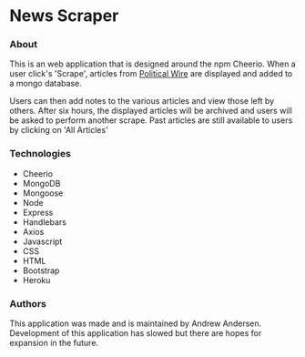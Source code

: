 # News Scraper

### About
This is an web application that is designed around the npm Cheerio. When a user click's 'Scrape', articles from [Political Wire](www.politicalwire.com) are displayed and added to a mongo database. 

Users can then add notes to the various articles and view those left by others. After six hours, the displayed articles will be archived and users will be asked to perform another scrape. Past articles are still available to users by clicking on 'All Articles'

### Technologies
* Cheerio
* MongoDB
* Mongoose 
* Node
* Express
* Handlebars
* Axios
* Javascript
* CSS
* HTML 
* Bootstrap
* Heroku

### Authors
This application was made and is maintained by Andrew Andersen. Development of this application has slowed but there are hopes for expansion in the future.